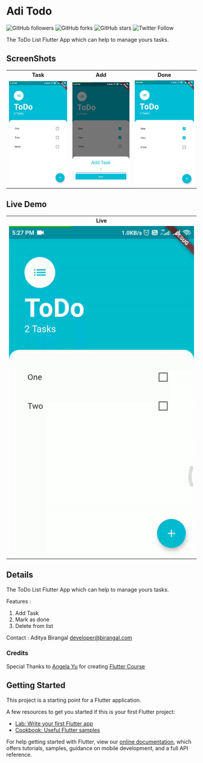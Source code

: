 # Adi Todo
![GitHub followers](https://img.shields.io/github/followers/AdityaBirangal?label=Follow&style=social)
![GitHub forks](https://img.shields.io/github/forks/AdityaBirangal/champool?style=social)
![GitHub stars](https://img.shields.io/github/stars/AdityaBirangal/champool?style=social)
![Twitter Follow](https://img.shields.io/twitter/follow/AdityaBirangal?style=social)

The ToDo List Flutter App which can help to manage yours tasks.

## ScreenShots
<table style="width:100%">
  <tr>
    <th>Task</th>
    <th>Add</th>
    <th>Done</th>
  </tr>
  <tr>
    <td><img src="Demo/task.png"/></td>
    <td><img src="Demo/add.png"/></td>
    <td><img src="Demo/done.png"/></td>
  </tr>
</table>

## Live Demo
<table style="width:100%">
  <tr>
    <th>Live</th>
  </tr>
  <tr>
    <td><img src="Demo/todo_live.gif"/></td>
  </tr>
</table>

## Details
The ToDo List Flutter App which can help to manage yours tasks.

Features :
1) Add Task
2) Mark as done
3) Delete from list

Contact :
Aditya Birangal
developer@birangal.com


### Credits
Special Thanks to [Angela Yu](https://www.linkedin.com/in/angela-yu-963a584b) for creating [Flutter Course](https://www.udemy.com/course/flutter-bootcamp-with-dart)

## Getting Started

This project is a starting point for a Flutter application.

A few resources to get you started if this is your first Flutter project:

- [Lab: Write your first Flutter app](https://flutter.dev/docs/get-started/codelab)
- [Cookbook: Useful Flutter samples](https://flutter.dev/docs/cookbook)

For help getting started with Flutter, view our
[online documentation](https://flutter.dev/docs), which offers tutorials,
samples, guidance on mobile development, and a full API reference.

